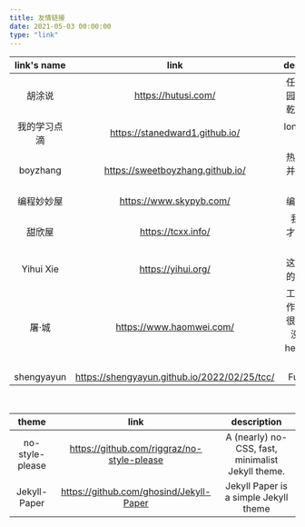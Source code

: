 ```yaml
---
title: 友情链接
date: 2021-05-03 00:00:00
type: "link"
---
```


|   link's name    |               link               |         description         |
|:----------------:| :------------------------------: |:---------------------------:|
|       胡涂说        |       https://hutusi.com/        |       任抛星汉归园圃，留取乾坤盛酒囊       |
|      我的学习点滴      |  https://stanedward1.github.io/  |        longbiu的学习点滴         |
|     boyzhang     | https://sweetboyzhang.github.io/ |         热爱微风，并与暴风同行         |
|      编程妙妙屋       |     https://www.skypyb.com/      |            编程妙妙屋            |
|       甜欣屋        |        https://tcxx.info/        |         我不是天才，我只是甜菜         |
|    Yihui Xie     |        https://yihui.org/        |         这是谢益辉的个人主页          |
|       屠·城        |     https://www.haomwei.com/     | 工程师，制作了一个我很喜欢但是没使用的hexo博客主题 |
|         shengyayun         |     https://shengyayun.github.io/2022/02/25/tcc/     |              Full Stack               |

<br>

|        theme                                                |               link               |                    description                     |
| :----------: | :------------------------------: | :------------------------------------------------: |
| no-style-please | https://github.com/riggraz/no-style-please | A (nearly) no-CSS, fast, minimalist Jekyll theme. |
| Jekyll-Paper      | https://github.com/ghosind/Jekyll-Paper | Jekyll Paper is a simple Jekyll theme             |
